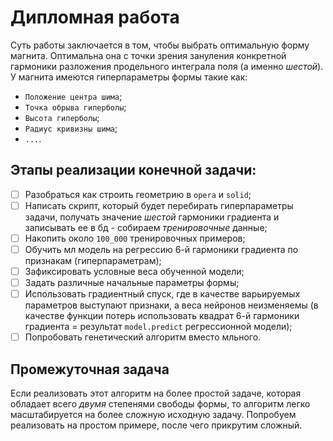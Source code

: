 # Дипломная работа
Суть работы заключается в том, чтобы выбрать оптимальную форму магнита. Оптимальна она с точки зрения зануления конкретной гармоники разложения продельного интеграла поля (а именно *шестой*).
У магнита имеются гиперпараметры формы такие как:
- ```Положение центра шима```;
- ```Точка обрыва гиперболы```;
- ```Высота гиперболы```;
- ```Радиус кривизны шима```;
- ```...```.

## Этапы реализации конечной задачи:
- [ ] Разобраться как строить геометрию в ```opera``` и ```solid```;
- [ ] Написать скрипт, который будет перебирать гиперпараметры задачи, получать значение *шестой* гармоники градиента и записывать ее в бд - собираем *тренировочные* данные;
- [ ] Накопить около ```100_000``` тренировочных примеров;
- [ ] Обучить мл модель на регрессию 6-й гармоники градиента по признакам (гиперпараметрам);
- [ ] Зафиксировать условные веса обученной модели;
- [ ] Задать различные начальные параметры формы;
- [ ] Использовать градиентный спуск, где в качестве варьируемых параметров выступают признаки, а веса нейронов неизменяемы (в качестве функции потерь использовать квадрат 6-й гармоники градиента = результат ```model.predict``` регрессионной модели);
- [ ] Попробовать генетический алгоритм вместо мльного.

## Промежуточная задача
Если реализовать этот алгоритм на более простой задаче, которая обладает всего *двумя* степенями свободы формы, то алгоритм легко масштабируется на более сложную исходную задачу. Попробуем реализовать на простом примере, после чего прикрутим сложный.
